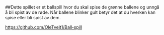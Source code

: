 ##Dette spillet er et ballspill hvor du skal spise de grønne ballene og unngå å bli spist av de røde. Når ballene blinker gult betyr det at du hverken kan spise eller bli spist av dem.

https://github.com/OleTveit1/Ball-spill






